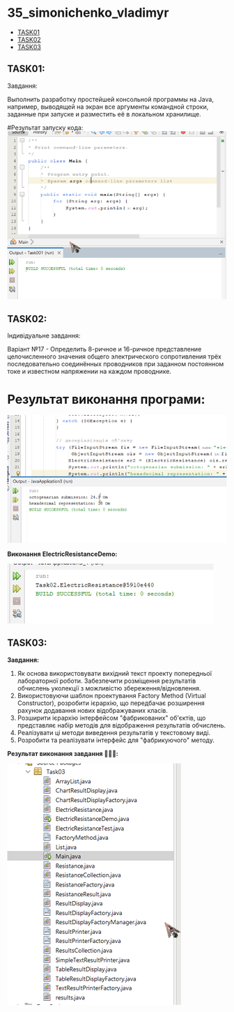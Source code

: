 # 35_simonichenko_vladimyr

+ [TASK01](#TASK01)
+ [TASK02](#TASK02)
+ [TASK03](#TASK03)

## TASK01:
Завдання:

Выполнить разработку простейшей консольной программы на Java,
например, выводящей на экран все аргументы командной строки, заданные
при запуске и разместить её в локальном хранилище.

#Результат запуску кода:
![](Task01/Res01.png)


## TASK02:
Індивідуальне завдання:

Варіант №17 - Определить 8-ричное и 16-ричное представление целочисленного значения
общего электрического сопротивления трёх последовательно соединённых
проводников при заданном постоянном токе и известном напряжении на
каждом проводнике.

# Результат виконання програми:
![](Task02/Res02.png)

**Виконання** **ElectricResistanceDemo:**

![](Task02/Res022.png)

## TASK03:

**Завдання:**

1. Як основа використовувати вихідний текст проекту попередньої лабораторної роботи. Забезпечити розміщення результатів обчислень уколекції з можливістю збереження/відновлення.
2. Використовуючи шаблон проектування Factory Method (Virtual Constructor), розробити ієрархію, що передбачає розширення рахунок додавання
нових відображуваних класів.
3. Розширити ієрархію інтерфейсом "фабрикованих" об'єктів, що представляє набір методів для відображення результатів обчислень.
4. Реалізувати ці методи виведення результатів у текстовому виді.
5. Розробити та реалізувати інтерфейс для "фабрикуючого" методу.

**Результат виконання завдання 💫😵💫:**

![](Task03/Res03.png)
